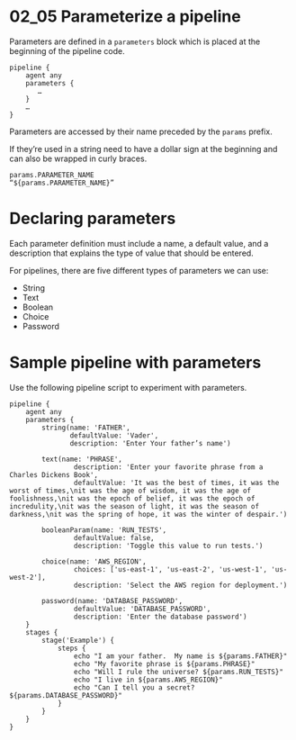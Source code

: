 # 02_05 Parameterize a pipeline
Parameters are defined in a `parameters` block which is placed at the beginning of the pipeline code.
```
pipeline {
    agent any
    parameters {
       …
    }
    …
}
```

Parameters are accessed by their name preceded by the  `params` prefix.

If they’re used in a string need to have a dollar sign at the beginning and can also be wrapped in curly braces.
```
params.PARAMETER_NAME
“${params.PARAMETER_NAME}”
```

# Declaring parameters
Each parameter definition must include a name, a default value, and a description that explains the type of value that should be entered.

For pipelines, there are five different types of parameters we can use:
- String
- Text
- Boolean
- Choice
- Password

# Sample pipeline with parameters
Use the following pipeline script to experiment with parameters.
```
pipeline {
    agent any
    parameters {
        string(name: 'FATHER',
               defaultValue: 'Vader',
               description: 'Enter Your father’s name')

        text(name: 'PHRASE',
                description: 'Enter your favorite phrase from a Charles Dickens Book',
                defaultValue: 'It was the best of times, it was the worst of times,\nit was the age of wisdom, it was the age of foolishness,\nit was the epoch of belief, it was the epoch of incredulity,\nit was the season of light, it was the season of darkness,\nit was the spring of hope, it was the winter of despair.')

        booleanParam(name: 'RUN_TESTS',
                defaultValue: false,
                description: 'Toggle this value to run tests.')

        choice(name: 'AWS_REGION',
                choices: ['us-east-1', 'us-east-2', 'us-west-1', 'us-west-2'],
                description: 'Select the AWS region for deployment.')

        password(name: 'DATABASE_PASSWORD',
                defaultValue: 'DATABASE_PASSWORD',
                description: 'Enter the database password')
    }
    stages {
        stage('Example') {
            steps {
                echo "I am your father.  My name is ${params.FATHER}"
                echo "My favorite phrase is ${params.PHRASE}"
                echo "Will I rule the universe? ${params.RUN_TESTS}"
                echo "I live in ${params.AWS_REGION}"
                echo "Can I tell you a secret? ${params.DATABASE_PASSWORD}"
            }
        }
    }
}
```

